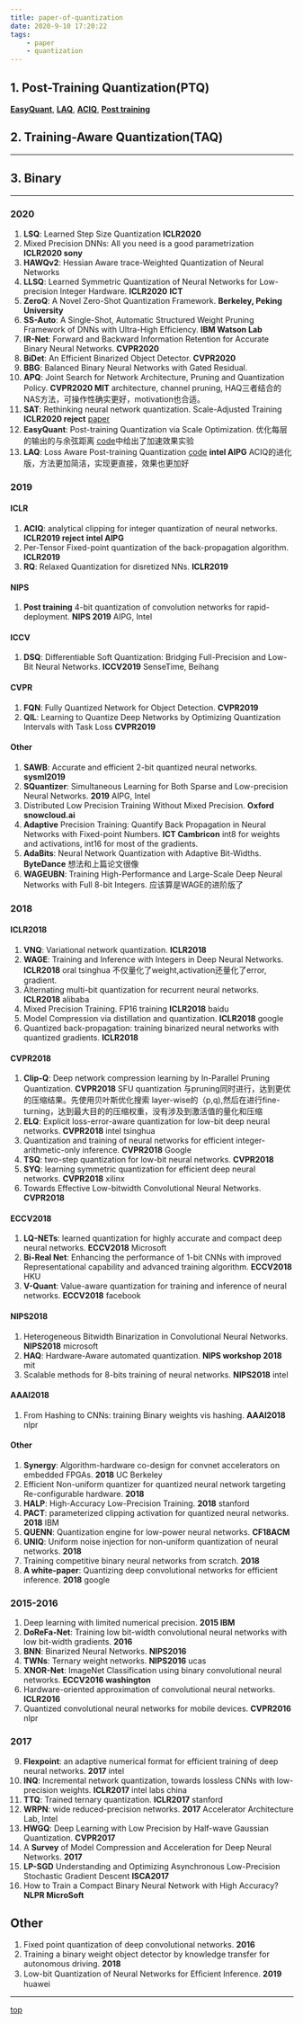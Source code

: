 ```yaml
---
title: paper-of-quantization
date: 2020-9-10 17:20:22
tags:
	- paper
	- quantization
---
```


## 1. Post-Training Quantization(PTQ)

[**EasyQuant**](#2020), [**LAQ**](#2020), [**ACIQ**](#2019), [**Post training**](#2019)

## 2. Training-Aware Quantization(TAQ)

---

## 3. Binary

---

### 2020
1. **LSQ**: Learned Step Size Quantization **ICLR2020**
52. Mixed Precision DNNs: All you need is a good parametrization **ICLR2020 sony**
54. **HAWQv2**: Hessian Aware trace-Weighted Quantization of Neural Networks
55. **LLSQ**: Learned Symmetric Quantization of Neural Networks for Low-precision Integer Hardware. **ICLR2020** **ICT**
56. **ZeroQ**: A Novel Zero-Shot Quantization Framework. **Berkeley, Peking University**
57. **SS-Auto**: A Single-Shot, Automatic Structured Weight Pruning Framework of DNNs with Ultra-High Efficiency. **IBM Watson Lab**
58. **IR-Net**: Forward and Backward Information Retention for Accurate Binary Neural Networks. **CVPR2020**
59. **BiDet**: An Efficient Binarized Object Detector. **CVPR2020**
60. **BBG**: Balanced Binary Neural Networks with Gated Residual.
1. **APQ**: Joint Search for Network Architecture, Pruning and Quantization Policy. **CVPR2020 MIT** architecture, channel pruning, HAQ三者结合的NAS方法，可操作性确实更好，motivation也合适。
2. **SAT**: Rethinking neural network quantization. Scale-Adjusted Training **ICLR2020 reject** [paper](https://openreview.net/forum?id=HygQ7TNtPr) 
1. **EasyQuant**: Post-training Quantization via Scale Optimization. 优化每层的输出的与余弦距离 [code](https://github.com/deepglint/EasyQuant)中给出了加速效果实验
2. **LAQ**: Loss Aware Post-training Quantization [code](https://github.com/ynahshan/nn-quantization-pytorch/blob/master/lapq/README.md) **intel AIPG** ACIQ的进化版，方法更加简洁，实现更直接，效果也更加好



### 2019
#### ICLR
1. **ACIQ**: analytical clipping for integer quantization of neural networks. **ICLR2019 reject** **intel AIPG**
44. Per-Tensor Fixed-point quantization of the back-propagation algorithm. **ICLR2019**
45. **RQ**: Relaxed Quantization for disretized NNs. **ICLR2019**

#### NIPS
1. **Post training** 4-bit quantization of convolution networks for rapid-deployment. **NIPS 2019** AIPG, Intel

#### ICCV
1. **DSQ**: Differentiable Soft Quantization: Bridging Full-Precision and Low-Bit Neural Networks. **ICCV2019** SenseTime, Beihang

#### CVPR

1. **FQN**: Fully Quantized Network for Object Detection. **CVPR2019**
53. **QIL**: Learning to Quantize Deep Networks by Optimizing Quantization Intervals with Task Loss **CVPR2019**

#### Other

1. **SAWB**: Accurate and efficient 2-bit quantized neural networks. **sysml2019**
47. **SQuantizer**: Simultaneous Learning for Both Sparse and Low-precision Neural Networks. **2019** AIPG, Intel
48. Distributed Low Precision Training Without Mixed Precision. **Oxford snowcloud.ai**
49. __Adaptive__ Precision Training: Quantify Back Propagation in Neural Networks with Fixed-point Numbers. **ICT Cambricon** int8 for weights and activations, int16 for most of the gradients.
50. **AdaBits**: Neural Network Quantization with Adaptive Bit-Widths. **ByteDance** 想法和上篇论文很像
50. **WAGEUBN**: Training High-Performance and Large-Scale Deep Neural Networks with Full 8-bit Integers. 应该算是WAGE的进阶版了

### 2018

#### ICLR2018
1. **VNQ**: Variational network quantization. **ICLR2018**
16. **WAGE**: Training and Inference with Integers in Deep Neural Networks. **ICLR2018** oral tsinghua 不仅量化了weight,activation还量化了error, gradient.
21. Alternating multi-bit quantization for recurrent neural networks. **ICLR2018** alibaba
28. Mixed Precision Training. FP16 training **ICLR2018** baidu
30. Model Compression via distillation and quantization. **ICLR2018** google
33. Quantized back-propagation: training binarized neural networks with quantized gradients. **ICLR2018**

#### CVPR2018
1. **Clip-Q**: Deep network compression learning by In-Parallel Pruning Quantization. **CVPR2018** SFU quantization 与pruning同时进行，达到更优的压缩结果。先使用贝叶斯优化搜索 layer-wise的（p,q),然后在进行fine-turning，达到最大目的的压缩权重，没有涉及到激活值的量化和压缩
23. **ELQ**: Explicit loss-error-aware quantization for low-bit deep neural networks. **CVPR2018** intel tsinghua
31. Quantization and training of neural networks for efficient integer-arithmetic-only inference. **CVPR2018** Google
37. **TSQ**: two-step quantization for low-bit neural networks. **CVPR2018**
36. **SYQ**: learning symmetric quantization for efficient deep neural networks. **CVPR2018** xilinx
32. Towards Effective Low-bitwidth Convolutional Neural Networks. **CVPR2018**

#### ECCV2018
1. **LQ-NETs**: learned quantization for highly accurate and compact deep neural networks. **ECCV2018** Microsoft
19. **Bi-Real Net**: Enhancing the performance of 1-bit CNNs with improved Representational capability and advanced training algorithm. **ECCV2018** HKU
38. **V-Quant**: Value-aware quantization for training and inference of neural networks. **ECCV2018** facebook

#### NIPS2018
1. Heterogeneous Bitwidth Binarization in Convolutional Neural Networks. **NIPS2018** microsoft
25. **HAQ**: Hardware-Aware automated quantization. **NIPS workshop 2018** mit
35. Scalable methods for 8-bits training of neural networks. **NIPS2018** intel

#### AAAI2018
1. From Hashing to CNNs: training Binary weights vis hashing. **AAAI2018** nlpr

#### Other
1. **Synergy**: Algorithm-hardware co-design for convnet accelerators on embedded FPGAs. **2018** UC Berkeley
22. Efficient Non-uniform quantizer for quantized neural network targeting Re-configurable hardware. **2018**
27. **HALP**: High-Accuracy Low-Precision Training. **2018** stanford
29. **PACT**: parameterized clipping activation for quantized neural networks. **2018** IBM
34. **QUENN**: Quantization engine for low-power neural networks. **CF18ACM**
39. **UNIQ**: Uniform noise injection for non-uniform quantization of neural networks. **2018**
41. Training competitive binary neural networks from scratch. **2018**
42. **A white-paper**: Quantizing deep convolutional networks for efficient inference. **2018** google


### 2015-2016

1.  Deep learning with limited numerical precision. **2015 IBM**
2.  **DoReFa-Net**: Training low bit-width convolutional neural networks with low bit-width gradients. **2016**
4.  **BNN**: Binarized Neural Networks. **NIPS2016**
7.  **TWNs**: Ternary weight networks. **NIPS2016** ucas
3.  **XNOR-Net**: ImageNet Classification using binary convolutional neural networks. **ECCV2016 washington**
6.  Hardware-oriented approximation of convolutional neural networks. **ICLR2016**
8.  Quantized convolutional neural networks for mobile devices. **CVPR2016** nlpr

### 2017
9.  **Flexpoint**: an adaptive numerical format for efficient training of deep neural networks. **2017** intel
10. **INQ**: Incremental network quantization, towards lossless CNNs with low-precision weights. **ICLR2017** intel labs china
11. **TTQ**: Trained ternary quantization. **ICLR2017** stanford
12. **WRPN**: wide reduced-precision networks. **2017** Accelerator Architecture Lab, Intel
14. **HWGQ**: Deep Learning with Low Precision by Half-wave Gaussian Quantization. **CVPR2017**
13. A **Survey** of Model Compression and Acceleration for Deep Neural Networks. **2017**
14. **LP-SGD** Understanding and Optimizing Asynchronous Low-Precision Stochastic Gradient Descent **ISCA2017**
15. How to Train a Compact Binary Neural Network with High Accuracy? **NLPR MicroSoft**

## Other
1.  Fixed point quantization of deep convolutional networks. **2016**
40. Training a binary weight object detector by knowledge transfer for autonomous driving. **2018**
48. Low-bit Quantization of Neural Networks for Efﬁcient Inference. **2019** huawei

---
[top](#2020)

